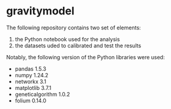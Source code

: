 # gravitymodel

The following repository contains two set of elements:
1. the Python notebook used for the analysis
2. the datasets uded to calibrated and test the results

Notably, the following version of the Python libraries were used:
* pandas 1.5.3
* numpy 1.24.2
* networkx 3.1
* matplotlib 3.7.1
* geneticalgorithm 1.0.2
* folium 0.14.0 
